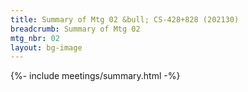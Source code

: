 ```yaml
---
title: Summary of Mtg 02 &bull; CS-428+828 (202130)
breadcrumb: Summary of Mtg 02
mtg_nbr: 02
layout: bg-image
---
```


{%- include meetings/summary.html -%}
